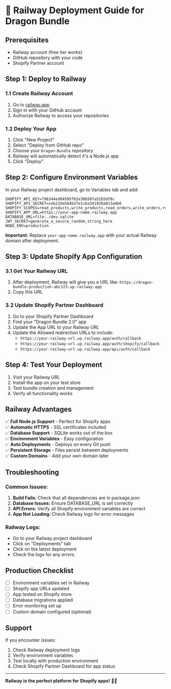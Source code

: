 # 🚂 Railway Deployment Guide for Dragon Bundle

## Prerequisites
- Railway account (free tier works)
- GitHub repository with your code
- Shopify Partner account

## Step 1: Deploy to Railway

### 1.1 Create Railway Account
1. Go to [railway.app](https://railway.app)
2. Sign in with your GitHub account
3. Authorize Railway to access your repositories

### 1.2 Deploy Your App
1. Click "New Project"
2. Select "Deploy from GitHub repo"
3. Choose your `Dragon-Bundle` repository
4. Railway will automatically detect it's a Node.js app
5. Click "Deploy"

## Step 2: Configure Environment Variables

In your Railway project dashboard, go to Variables tab and add:

```
SHOPIFY_API_KEY=796344ed84595f62e30b50fa52b5df8c
SHOPIFY_API_SECRET=ceb219a584b37e1cba341926a013a4b6
SHOPIFY_SCOPES=read_products,write_products,read_orders,write_orders,read_inventory,write_inventory
SHOPIFY_APP_URL=https://your-app-name.railway.app
DATABASE_URL=file:./dev.sqlite
JWT_SECRET=generate_a_secure_random_string_here
NODE_ENV=production
```

**Important:** Replace `your-app-name.railway.app` with your actual Railway domain after deployment.

## Step 3: Update Shopify App Configuration

### 3.1 Get Your Railway URL
1. After deployment, Railway will give you a URL like: `https://dragon-bundle-production-abc123.up.railway.app`
2. Copy this URL

### 3.2 Update Shopify Partner Dashboard
1. Go to your Shopify Partner Dashboard
2. Find your "Dragon Bundle 2.0" app
3. Update the App URL to your Railway URL
4. Update the Allowed redirection URLs to include:
   - `https://your-railway-url.up.railway.app/auth/callback`
   - `https://your-railway-url.up.railway.app/auth/shopify/callback`
   - `https://your-railway-url.up.railway.app/api/auth/callback`

## Step 4: Test Your Deployment

1. Visit your Railway URL
2. Install the app on your test store
3. Test bundle creation and management
4. Verify all functionality works

## Railway Advantages

✅ **Full Node.js Support** - Perfect for Shopify apps  
✅ **Automatic HTTPS** - SSL certificates included  
✅ **Database Support** - SQLite works out of the box  
✅ **Environment Variables** - Easy configuration  
✅ **Auto Deployments** - Deploys on every Git push  
✅ **Persistent Storage** - Files persist between deployments  
✅ **Custom Domains** - Add your own domain later  

## Troubleshooting

### Common Issues:

1. **Build Fails:** Check that all dependencies are in package.json
2. **Database Issues:** Ensure DATABASE_URL is set correctly
3. **API Errors:** Verify all Shopify environment variables are correct
4. **App Not Loading:** Check Railway logs for error messages

### Railway Logs:
- Go to your Railway project dashboard
- Click on "Deployments" tab
- Click on the latest deployment
- Check the logs for any errors

## Production Checklist

- [ ] Environment variables set in Railway
- [ ] Shopify app URLs updated
- [ ] App tested on Shopify store
- [ ] Database migrations applied
- [ ] Error monitoring set up
- [ ] Custom domain configured (optional)

## Support

If you encounter issues:
1. Check Railway deployment logs
2. Verify environment variables
3. Test locally with production environment
4. Check Shopify Partner Dashboard for app status

---

**Railway is the perfect platform for Shopify apps!** 🚂✨
